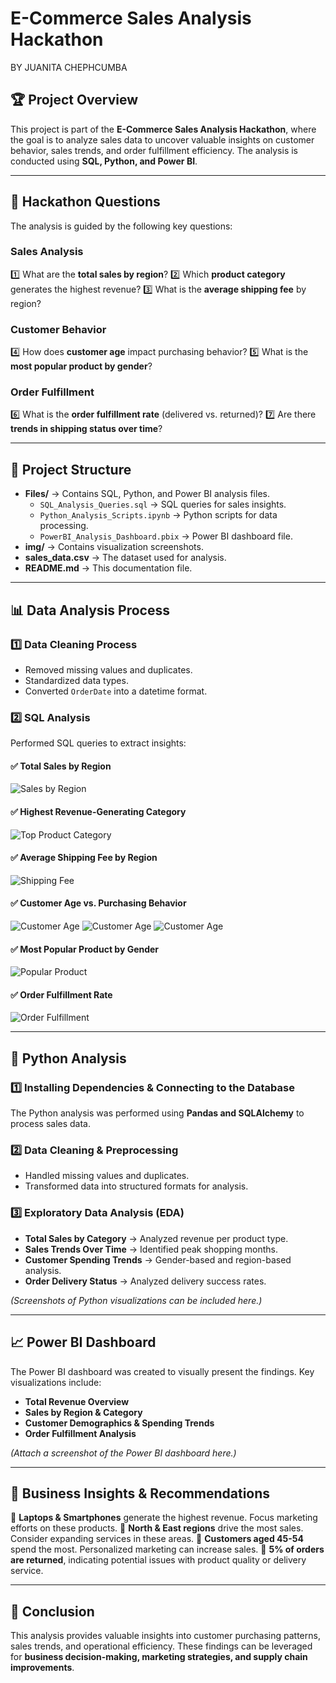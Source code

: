 # E-Commerce Sales Analysis Hackathon
BY JUANITA CHEPHCUMBA
## 🏆 Project Overview
This project is part of the **E-Commerce Sales Analysis Hackathon**, where the goal is to analyze sales data to uncover valuable insights on customer behavior, sales trends, and order fulfillment efficiency. The analysis is conducted using **SQL, Python, and Power BI**.

---

## 🔎 Hackathon Questions
The analysis is guided by the following key questions:

### **Sales Analysis**
1️⃣ What are the **total sales by region**?
2️⃣ Which **product category** generates the highest revenue?
3️⃣ What is the **average shipping fee** by region?

### **Customer Behavior**
4️⃣ How does **customer age** impact purchasing behavior?
5️⃣ What is the **most popular product by gender**?

### **Order Fulfillment**
6️⃣ What is the **order fulfillment rate** (delivered vs. returned)?
7️⃣ Are there **trends in shipping status over time**?

---

## 📂 Project Structure
- **Files/** → Contains SQL, Python, and Power BI analysis files.
  - `SQL_Analysis_Queries.sql` → SQL queries for sales insights.
  - `Python_Analysis_Scripts.ipynb` → Python scripts for data processing.
  - `PowerBI_Analysis_Dashboard.pbix` → Power BI dashboard file.
- **img/** → Contains visualization screenshots.
- **sales_data.csv** → The dataset used for analysis.
- **README.md** → This documentation file.

---

## 📊 Data Analysis Process

### **1️⃣ Data Cleaning Process**
- Removed missing values and duplicates.
- Standardized data types.
- Converted `OrderDate` into a datetime format.

### **2️⃣ SQL Analysis**
Performed SQL queries to extract insights:

#### ✅ Total Sales by Region
![Sales by Region](img/Image1.PNG)

#### ✅ Highest Revenue-Generating Category
![Top Product Category](img/Image2.PNG)

#### ✅ Average Shipping Fee by Region
![Shipping Fee](img/Image3.PNG)

#### ✅ Customer Age vs. Purchasing Behavior
![Customer Age](img/Image4.1.PNG) ![Customer Age](img/Image4.2.PNG) ![Customer Age](img/Image4.3.PNG)

#### ✅ Most Popular Product by Gender
![Popular Product](img/Image5.PNG)

#### ✅ Order Fulfillment Rate
![Order Fulfillment](img/Image6.PNG)

---

## 🐍 Python Analysis

### **1️⃣ Installing Dependencies & Connecting to the Database**
The Python analysis was performed using **Pandas and SQLAlchemy** to process sales data.

### **2️⃣ Data Cleaning & Preprocessing**
- Handled missing values and duplicates.
- Transformed data into structured formats for analysis.

### **3️⃣ Exploratory Data Analysis (EDA)**
- **Total Sales by Category** → Analyzed revenue per product type.
- **Sales Trends Over Time** → Identified peak shopping months.
- **Customer Spending Trends** → Gender-based and region-based analysis.
- **Order Delivery Status** → Analyzed delivery success rates.

*(Screenshots of Python visualizations can be included here.)*

---

## 📈 Power BI Dashboard
The Power BI dashboard was created to visually present the findings. Key visualizations include:
- **Total Revenue Overview**
- **Sales by Region & Category**
- **Customer Demographics & Spending Trends**
- **Order Fulfillment Analysis**

*(Attach a screenshot of the Power BI dashboard here.)*

---

## 📌 Business Insights & Recommendations
📌 **Laptops & Smartphones** generate the highest revenue. Focus marketing efforts on these products.
📌 **North & East regions** drive the most sales. Consider expanding services in these areas.
📌 **Customers aged 45-54** spend the most. Personalized marketing can increase sales.
📌 **5% of orders are returned**, indicating potential issues with product quality or delivery service.

---

## 🎯 Conclusion
This analysis provides valuable insights into customer purchasing patterns, sales trends, and operational efficiency. These findings can be leveraged for **business decision-making, marketing strategies, and supply chain improvements**.


